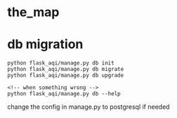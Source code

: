 # the_map

# db migration
```
python flask_aqi/manage.py db init
python flask_aqi/manage.py db migrate
python flask_aqi/manage.py db upgrade

<!-- when something wrong -->
python flask_aqi/manage.py db --help 
```
change the config in manage.py to postgresql if needed